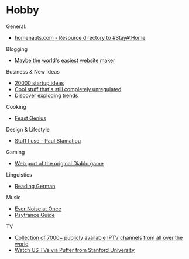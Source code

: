 # Hobby

General:
- [homenauts.com - Resource directory to #StayAtHome](https://www.homenauts.com/)


Blogging
- [Maybe the world's easiest website maker](https://sdnotes.com)


Business & New Ideas
- [20000 startup ideas](https://unawaz.github.io/stochastic-hill-climbing/tasks/)
- [Cool stuff that's still completely unregulated](https://news.ycombinator.com/item?id=21167689)
- [Discover exploding trends](https://trennd.co/)


Cooking
- [Feast Genius](https://www.feastgenius.com/search)


Design & Lifestyle
- [Stuff I use - Paul Stamatiou](https://paulstamatiou.com/stuff-i-use/)


Gaming
- [Web port of the original Diablo game](https://d07riv.github.io/diabloweb/)


Linguistics
- [Reading German](https://courses.dcs.wisc.edu/wp/readinggerman/)


Music
- [Ever Noise at Once](http://everynoise.com/)
- [Psytrance Guide](http://psytranceguide.com/)


TV
- [Collection of 7000+ publicly available IPTV channels from all over the world](https://github.com/freearhey/iptv)
- [Watch US TVs via Puffer from Stanford University](https://puffer.stanford.edu/player/)
